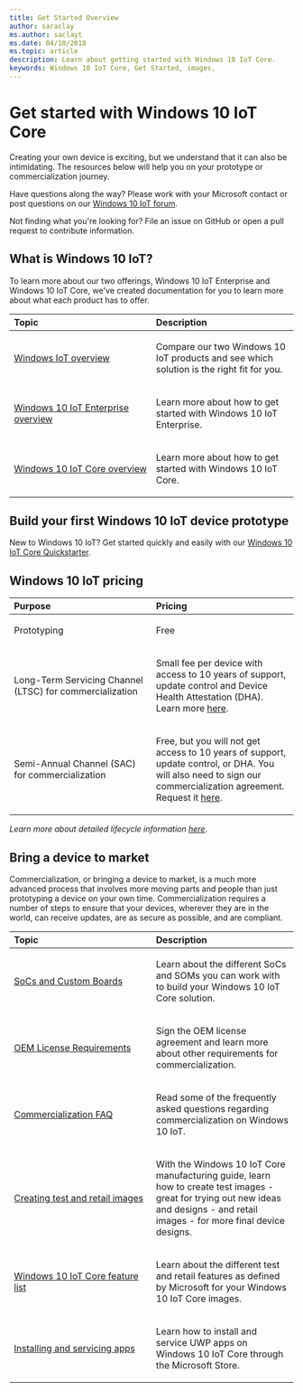 ```yaml
---
title: Get Started Overview
author: saraclay 
ms.author: saclayt 
ms.date: 04/10/2018 
ms.topic: article 
description: Learn about getting started with Windows 10 IoT Core.
keywords: Windows 10 IoT Core, Get Started, images, 
---
```


# Get started with Windows 10 IoT Core

Creating your own device is exciting, but we understand that it can also be intimidating. The resources below will help you on your prototype or commercialization journey. 

Have questions along the way? Please work with your Microsoft contact or post questions on our [Windows 10 IoT forum](https://social.msdn.microsoft.com/forums/en-US/home?forum=WindowsIoT).

Not finding what you're looking for? File an issue on GitHub or open a pull request to contribute information.

## What is Windows 10 IoT?

To learn more about our two offerings, Windows 10 IoT Enterprise and Windows 10 IoT Core, we've created documentation for you to learn more about what each product has to offer.  

<table>
<colgroup>
<col width="50%" />
<col width="50%" />
</colgroup>
<thead>
<tr class="header">
<th align="left">Topic</th>
<th align="left">Description</th>
</tr>
</thead>
<tbody>

<tr class="odd">
<td align="left"><p><a href="windows-iot.md" data-raw-source="[Windows IoT Overview](windows-iot.md)">Windows IoT overview</a></p></td>
<td align="left"><p>Compare our two Windows 10 IoT products and see which solution is the right fit for you.</p></td>
</tr>

<tr class="odd">
<td align="left"><p><a href="windows-iot-enterprise.md" data-raw-source="[Windows 10 IoT Enterprise Overview](windows-iot-enterprise.md)">Windows 10 IoT Enterprise overview</a></p></td>
<td align="left"><p>Learn more about how to get started with Windows 10 IoT Enterprise.</p></td>
</tr>

<tr class="odd">
<td align="left"><p><a href="windows-iot-core.md" data-raw-source="[Windows 10 IoT Core Overview](windows-iot-core.md)">Windows 10 IoT Core overview</a></p></td>
<td align="left"><p>Learn more about how to get started with Windows 10 IoT Core.</p></td>
</tr>

</tbody>
</table>

## Build your first Windows 10 IoT device prototype

New to Windows 10 IoT? Get started quickly and easily with our [Windows 10 IoT Core Quickstarter](tutorials/Tutorials.md). 

## Windows 10 IoT pricing

<table>
<colgroup>
<col width="50%" />
<col width="50%" />
</colgroup>
<thead>
<tr class="header">
<th align="left">Purpose</th>
<th align="left">Pricing</th>
</tr>
</thead>
<tbody>

<tr class="odd">
<td align="left"><p>Prototyping</p></td>
<td align="left"><p>Free</p></td>
</tr>

<tr class="odd">
<td align="left"><p>Long-Term Servicing Channel (LTSC) for commercialization</p></td>
<td align="left"><p>Small fee per device with access to 10 years of support, update control and Device Health Attestation (DHA). Learn more <a href="https://docs.microsoft.com/windows-hardware/manufacture/iot/iotcoreservicesoverview" data-raw-source="[here](https://docs.microsoft.com/windows-hardware/manufacture/iot/iotcoreservicesoverview)">here</a>.</p></td>
</tr>

<tr class="odd">
<td align="left"><p>Semi-Annual Channel (SAC) for commercialization</p></td>
<td align="left"><p>Free, but you will not get access to 10 years of support, update control, or DHA. You will also need to sign our commercialization agreement. Request it <a href="https://www.aka.ms/SAC-agreement">here</a>.</p></td>
</tr>

</tbody>
</table>

<i>Learn more about detailed lifecycle information [here](https://support.microsoft.com/en-us/lifecycle/search?alpha=IoT%20Core)</i>.

## Bring a device to market

Commercialization, or bringing a device to market, is a much more advanced process that involves more moving parts and people than just prototyping a device on your own time. Commercialization requires a number of steps to ensure that your devices, wherever they are in the world, can receive updates, are as secure as possible, and are compliant. 

<table>
<colgroup>
<col width="50%" />
<col width="50%" />
</colgroup>
<thead>
<tr class="header">
<th align="left">Topic</th>
<th align="left">Description</th>
</tr>
</thead>
<tbody>

<tr class="odd">
<td align="left"><p><a href="learn-about-hardware/SoCsAndCustomBoards.md" data-raw-source="[SoCs and Custom Boards](learn-about-hardware/SoCsAndCustomBoards.md)">SoCs and Custom Boards</a></p></td>
<td align="left"><p>Learn about the different SoCs and SOMs you can work with to build your Windows 10 IoT Core solution.</p></td>
</tr>

<tr class="odd">
<td align="left"><p><a href="https://docs.microsoft.com/windows-hardware/manufacture/iot/license-requirements" data-raw-source="[OEM License Requirements](https://docs.microsoft.com/windows-hardware/manufacture/iot/license-requirements)">OEM License Requirements</a></p></td>
<td align="left"><p>Sign the OEM license agreement and learn more about other requirements for commercialization.</p></td>
</tr>

<tr class="odd">
<td align="left"><p><a href="https://docs.microsoft.com/windows-hardware/manufacture/iot/commercializationfaq" data-raw-source="[Commercialization FAQ](https://docs.microsoft.com/windows-hardware/manufacture/iot/commercializationfaq)">Commercialization FAQ</a></p></td>
<td align="left"><p>Read some of the frequently asked questions regarding commercialization on Windows 10 IoT.</p></td>
</tr>

<tr class="odd">
<td align="left"><p><a href="https://docs.microsoft.com/windows-hardware/manufacture/iot/iot-core-manufacturing-guide" data-raw-source="[Creating test and retail images](https://docs.microsoft.com/windows-hardware/manufacture/iot/iot-core-manufacturing-guide)">Creating test and retail images</a></p></td>
<td align="left"><p>With the Windows 10 IoT Core manufacturing guide, learn how to create test images - great for trying out new ideas and designs - and retail images - for more final device designs.</p></td>
</tr>

<tr class="odd">
<td align="left"><p><a href="https://docs.microsoft.com/windows-hardware/manufacture/iot/iot-core-feature-list" data-raw-source="[Windows 10 IoT Core feature list](https://docs.microsoft.com/windows-hardware/manufacture/iot/iot-core-feature-list)">Windows 10 IoT Core feature list</a></p></td>
<td align="left"><p>Learn about the different test and retail features as defined by Microsoft for your Windows 10 IoT Core images.</p></td>
</tr>

<tr class="odd">
<td align="left"><p><a href="https://docs.microsoft.com/windows-hardware/service/iot/servicing-msstore" data-raw-source="[Installing and servicing apps](https://docs.microsoft.com/windows-hardware/service/iot/servicing-msstore)">Installing and servicing apps</a></p></td>
<td align="left"><p>Learn how to install and service UWP apps on Windows 10 IoT Core through the Microsoft Store.</p></td>
</tr>


</tbody>
</table>
